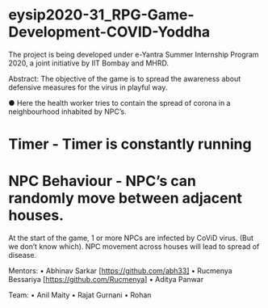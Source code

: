 # eysip2020-31_RPG-Game-Development-COVID-Yoddha
The project is being developed under e-Yantra Summer Internship Program 2020, a joint initiative by IIT Bombay and MHRD.

Abstract:
The objective of the game is to spread the awareness about defensive measures for the virus in playful way.

● Here the health worker tries to contain the spread of corona in a neighbourhood inhabited by NPC’s.
# Timer  - Timer is constantly running
# NPC Behaviour - NPC’s can randomly move between adjacent houses.

At the start of the game, 1 or more NPCs are infected by CoViD virus. (But we don’t know which).
NPC movement across houses will lead to spread of disease.

Mentors:
• Abhinav Sarkar [https://github.com/abh33] • Rucmenya Bessariya [https://github.com/Rucmenya] • Aditya Panwar

Team:
• Anil Maity • Rajat Gurnani • Rohan

